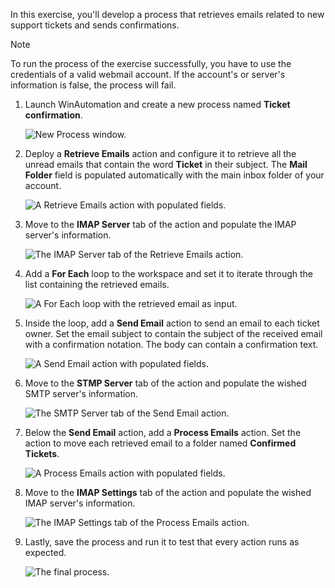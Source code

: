 In this exercise, you'll develop a process that retrieves emails related to new support tickets and sends confirmations. 

>[!NOTE]
>To run the process of the exercise successfully, you have to use the credentials of a valid webmail account. If the account's or server's information is false, the process will fail.

1. Launch WinAutomation and create a new process named **Ticket confirmation**.

    ![New Process window.](..\media\create-process.png)

1. Deploy a **Retrieve Emails** action and configure it to retrieve all the unread emails that contain the word **Ticket** in their subject. The **Mail Folder** field is populated automatically with the main inbox folder of your account. 

    ![A Retrieve Emails action with populated fields.](..\media\exercise-retrieve.png)

1. Move to the **IMAP Server** tab of the action and populate the IMAP server's information.

    ![The IMAP Server tab of the Retrieve Emails action.](..\media\exercise-retrieve-imap.png)

1. Add a **For Each** loop to the workspace and set it to iterate through the list containing the retrieved emails.

    ![A For Each loop with the retrieved email as input.](..\media\exercise-loop.png)

1. Inside the loop, add a **Send Email** action to send an email to each ticket owner. Set the email subject to contain the subject of the received email with a confirmation notation. The body can contain a confirmation text.

     ![A Send Email action with populated fields.](..\media\exercise-send.png)

1. Move to the **STMP Server** tab of the action and populate the wished SMTP server's information.

    ![The SMTP Server tab of the Send Email action.](..\media\exercise-send-smtp.png)

1. Below the **Send Email** action, add a **Process Emails** action.  Set the action to move each retrieved email to a folder named **Confirmed Tickets**.

    ![A Process Emails action with populated fields.](..\media\exercise-process.png)

1. Move to the **IMAP Settings** tab of the action and populate the wished IMAP server's information.

    ![The IMAP Settings tab of the Process Emails action.](..\media\exercise-process-imap.png)

1. Lastly, save the process and run it to test that every action runs as expected. 

     ![The final process.](..\media\exercise-save.png)